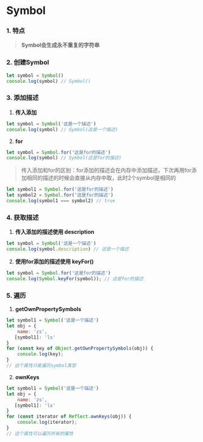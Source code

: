 # Symbol

### 1. 特点

> **Symbol会生成永不重复的字符串**

### 2. 创建Symbol

```js
let symbol = Symbol()
console.log(symbol) // Symbol()
```

### 3. 添加描述

1. **传入添加**

```js
let symbol = Symbol('这是一个描述')
console.log(symbol) // Symbol(这是一个描述)
```

2. **for**

```js
let symbol = Symbol.for('这是for的描述')
console.log(symbol) // Symbol(这是for的描述)
```

> 传入添加和for的区别：for添加的描述会在内存中添加描述，下次再用for添加相同的描述的时候会直接从内存中取，此时2个symbol是相同的

```js
let symbol1 = Symbol.for('这是for的描述')
let symbol2 = Symbol.for('这是for的描述')
console.log(symbol1 === symbol2) // true
```

### 4. 获取描述

1. **传入添加的描述使用 description**

```js
let symbol = Symbol('这是一个描述')
console.log(symbol.description) // 这是一个描述
```

2. **使用for添加的描述使用 keyFor()**

```js
let symbol = Symbol.for('这是for的描述')
console.log(Symbol.keyFor(symbol)); // 这是for的描述
```

### 5. 遍历

1. **getOwnPropertySymbols**

```js
let symbol1 = Symbol('这是一个描述')
let obj = {
    name: 'zs',
   [symbol1]: 'ls'
}
for (const key of Object.getOwnPropertySymbols(obj)) {
    console.log(key);
}
// 这个属性只能遍历symbol类型
```

2. **ownKeys**

```js
let symbol1 = Symbol('这是一个描述')
let obj = {
    name: 'zs',
   [symbol1]: 'ls'
}
for (const iterator of Reflect.ownKeys(obj)) {
    console.log(iterator);
}
// 这个属性可以遍历所有的属性
```

